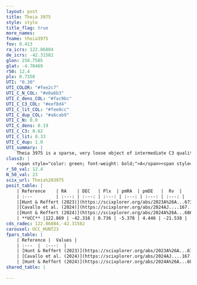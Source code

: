 ```yaml
---
layout: post
title: Theia 3975
style: style
title_flag: true
more_names: 
fname: theia3975
fov: 0.413
ra_icrs: 122.86884
de_icrs: -42.31582
glon: 258.7505
glat: -4.70469
r50: 12.4
plx: 0.7358
UTI: "0.30"
UTI_COLOR: "#fee2c7"
UTI_C_N_COL: "#e0a6b3"
UTI_C_dens_COL: "#fac9bc"
UTI_C_C3_COL: "#eef8d4"
UTI_C_lit_COL: "#fee8cc"
UTI_C_dup_COL: "#a6cab9"
UTI_C_N: 0.0
UTI_C_dens: 0.19
UTI_C_C3: 0.62
UTI_C_lit: 0.33
UTI_C_dup: 1.0
UTI_summary: |
    Theia 3975 is a sparse, very loose object of intermediate C3 quality. It was recently reported in the literature.<br><br><span style="color: #99180f; font-weight: bold;">Warning: </span>contains less than 25 stars with <i>P>0.5</i> estimated.
class3: |
    <span style="color: green; font-weight: bold;">A</span><span style="color: red; font-weight: bold;">C</span>
r_50_val: 12.4
N_50_val: 23
scix_url: Theia%203975
posit_table: |
    | Reference    | RA    | DEC   | Plx  | pmRA  | pmDE   |  Rv  |
    | :---         | :---: | :---: | :---: | :---: | :---: | :---: |
    |[Hunt & Reffert (2023)](https://scixplorer.org/abs/2023A%26A...673A.114H) | 122.871 | -42.342 | 0.73 | -5.351 | 4.469 | 10.963 |
    |[Cavallo et al. (2024)](https://scixplorer.org/abs/2024AJ....167...12C) | 122.875 | -42.383 | 0.729 | -- | -- | -- |
    |[Hunt & Reffert (2024)](https://scixplorer.org/abs/2024A%26A...686A..42H) | 122.871 | -42.342 | 0.73 | -5.351 | 4.469 | 10.963 |
    | **UCC** |122.869 | -42.316 | 0.736 | -5.378 | 4.446 | -21.538 | 
cds_radec: 122.86884,-42.31582
carousel: UCC_HUNT23
fpars_table: |
    | Reference |  Values |
    | :---  |  :---:  |
    | [Hunt & Reffert (2023)](https://scixplorer.org/abs/2023A%26A...673A.114H) | `AV50=0.488, diffAV50=1.122, MOD50=10.576, logAge50=7.777` |
    | [Cavallo et al. (2024)](https://scixplorer.org/abs/2024AJ....167...12C) | `AV50=0.51, dMod50=10.61, logAge50=7.89, [Fe/H]50=0.05` |
    | [Hunt & Reffert (2024)](https://scixplorer.org/abs/2024A%26A...686A..42H) | `MassJ=110.411` |
shared_table: |
    
---
```

